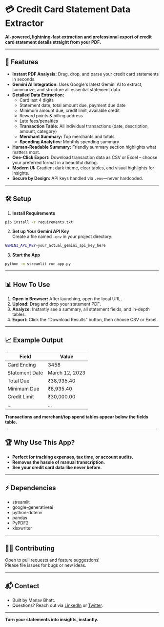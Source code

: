 # 💳 Credit Card Statement Data Extractor

**AI-powered, lightning-fast extraction and professional export of credit card statement details straight from your PDF.**

---

## 🚀 Features

- **Instant PDF Analysis:** Drag, drop, and parse your credit card statements in seconds.
- **Gemini AI Integration:** Uses Google's latest Gemini AI to extract, summarize, and structure all essential statement data.
- **Detailed Data Extraction:**  
  - Card last 4 digits  
  - Statement date, total amount due, payment due date  
  - Minimum amount due, credit limit, available credit  
  - Reward points & billing address  
  - Late fees/penalties  
  - **Transaction Table:** All individual transactions (date, description, amount, category)  
  - **Merchant Summary:** Top merchants and totals  
  - **Spending Analytics:** Monthly spending summary
- **Human-Readable Summary:** Friendly summary section highlights what matters most.
- **One-Click Export:** Download transaction data as CSV or Excel – choose your preferred format in a beautiful dialog.
- **Modern UI:** Gradient dark theme, clear tables, and visual highlights for insights.
- **Secure by Design:** API keys handled via `.env`—never hardcoded.

---

## 🛠️ Setup

1. **Install Requirements**
```bash
pip install -r requirements.txt
```
2. **Set up Your Gemini API Key**  
Create a file named `.env` in your project directory:
```bash 
GEMINI_API_KEY=your_actual_gemini_api_key_here
```
3. **Start the App**
```bash
python -m streamlit run app.py
```

---

## 📊 How To Use

1. **Open in Browser:** After launching, open the local URL.
2. **Upload:** Drag and drop your statement PDF.
3. **Analyze:** Instantly see a summary, all statement fields, and in-depth tables.
4. **Export:** Click the “Download Results” button, then choose CSV or Excel.

---

## 📈 Example Output

| Field               | Value                       |
|---------------------|----------------------------|
| Card Ending         | 3458                       |
| Statement Date      | March 12, 2023             |
| Total Due           | ₹38,935.40                 |
| Minimum Due         | ₹8,935.40                  |
| Credit Limit        | ₹30,000.00                 |
| ...                 | ...                        |

**Transactions and merchant/top spend tables appear below the fields table.**

---

## 🏆 Why Use This App?
- **Perfect for tracking expenses, tax time, or account audits.**
- **Removes the hassle of manual transcription.**
- **See your credit card data like never before.**

---

## ⚡ Dependencies

- streamlit
- google-generativeai
- python-dotenv
- pandas
- PyPDF2
- xlsxwriter

---

## 👨‍💻 Contributing

Open to pull requests and feature suggestions!  
Please file issues for bugs or new ideas.

---

## 📬 Contact

- Built by Manav Bhatt.
- Questions? Reach out via [LinkedIn](https://www.linkedin.com/in/manav-bhatt1409/) or [Twitter](https://x.com/ManavBhatt_1409).

---

**Turn your statements into insights, instantly.**

